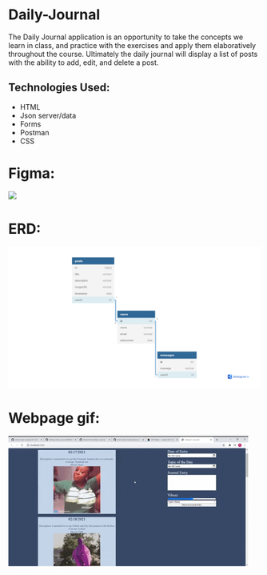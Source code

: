 # Daily-Journal

The Daily Journal application is an opportunity to take the concepts we learn in class, and practice with the exercises and apply them elaboratively throughout the course.
Ultimately the daily journal will display a list of posts with the ability to add, edit, and delete a post.

## Technologies Used:
- HTML
- Json server/data
- Forms
- Postman
- CSS
 
# Figma:
![](/daily%20journal%20–%20Figma.png)
# ERD:
![](/download%20(1).png)
# Webpage gif:
![](/Animated%20GIF-downsized_large.gif)
